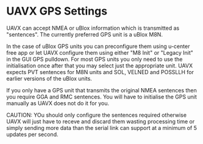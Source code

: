 # UAVX GPS Settings #

UAVX can accept NMEA or uBlox information which is transmitted as "sentences". The currently preferred GPS unit is a uBlox M8N. 

In the case of uBlox GPS units you can preconfigure them using u-center free app or let UAVX configure them using either "M8 Init" or "Legacy Init" in the GUI GPS pulldown.  For most GPS units you only need to use the initialisation once after that you may select just the appropriate unit.
UAVX expects PVT sentences for M8N units and SOL, VELNED and POSSLLH for earlier versions of the uBlox units.

If you only have a GPS unit that transmits the original NMEA sentences then you require GGA and RMC sentences. You will have to initialise the GPS unit manually as UAVX does not do it for you. 

CAUTION: YOu should only configure the sentences required otherwise UAVX will just have to receve and discard them wasting processing time or simply sending more data than the serial link can support at a minimum of 5 updates per second.
